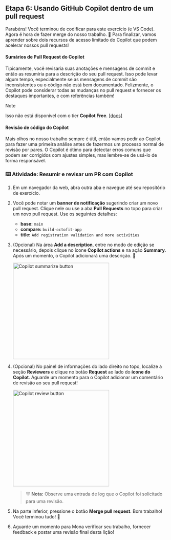 ## Etapa 6: Usando GitHub Copilot dentro de um pull request

Parabéns! Você terminou de codificar para este exercício (e VS Code). Agora é hora de fazer merge do nosso trabalho. :tada: Para finalizar, vamos aprender sobre dois recursos de acesso limitado do Copilot que podem acelerar nossos pull requests!

#### Sumários de Pull Request do Copilot

Tipicamente, você revisaria suas anotações e mensagens de commit e então as resumiria para a descrição do seu pull request. Isso pode levar algum tempo, especialmente se as mensagens de commit são inconsistentes ou o código não está bem documentado. Felizmente, o Copilot pode considerar todas as mudanças no pull request e fornecer os destaques importantes, e com referências também!

> [!NOTE]  
> Isso não está disponível com o tier **Copilot Free**. [[docs]](https://docs.github.com/en/enterprise-cloud@latest/copilot/using-github-copilot/using-github-copilot-for-pull-requests/creating-a-pull-request-summary-with-github-copilot)

#### Revisão de código do Copilot

Mais olhos no nosso trabalho sempre é útil, então vamos pedir ao Copilot para fazer uma primeira análise antes de fazermos um processo normal de revisão por pares. O Copilot é ótimo para detectar erros comuns que podem ser corrigidos com ajustes simples, mas lembre-se de usá-lo de forma responsável.

### :keyboard: Atividade: Resumir e revisar um PR com Copilot

1. Em um navegador da web, abra outra aba e navegue até seu repositório de exercício.

1. Você pode notar um **banner de notificação** sugerindo criar um novo pull request. Clique nele ou use a aba **Pull Requests** no topo para criar um novo pull request. Use os seguintes detalhes:

   - **base:** `main`
   - **compare:** `build-octofit-app`
   - **title:** `Add registration validation and more activities`

1. (Opcional) Na área **Add a description**, entre no modo de edição se necessário, depois clique no ícone **Copilot actions** e na ação **Summary**. Após um momento, o Copilot adicionará uma descrição. :memo:

   <img alt="Copilot summarize button " width="300px" src="https://github.com/user-attachments/assets/3fc5fab4-db03-4ab8-8a16-cdd71ec2ded0">

1. (Opcional) No painel de informações do lado direito no topo, localize a seção **Reviewers** e clique no botão **Request** ao lado do **ícone do Copilot**. Aguarde um momento para o Copilot adicionar um comentário de revisão ao seu pull request!

   <img alt="Copilot review button" width="300px" src="https://github.com/user-attachments/assets/39b15002-a235-4c25-b09d-6a8097e27b62">

   > 🪧 **Nota:** Observe uma entrada de log que o Copilot foi solicitado para uma revisão.

1. Na parte inferior, pressione o botão **Merge pull request**. Bom trabalho! Você terminou tudo! :tada:

1. Aguarde um momento para Mona verificar seu trabalho, fornecer feedback e postar uma revisão final desta lição!

